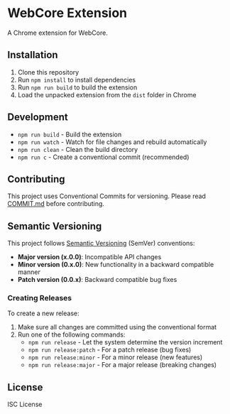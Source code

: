 # WebCore Extension

A Chrome extension for WebCore.

## Installation

1. Clone this repository
2. Run `npm install` to install dependencies
3. Run `npm run build` to build the extension
4. Load the unpacked extension from the `dist` folder in Chrome

## Development

- `npm run build` - Build the extension
- `npm run watch` - Watch for file changes and rebuild automatically
- `npm run clean` - Clean the build directory
- `npm run c` - Create a conventional commit (recommended)

## Contributing

This project uses Conventional Commits for versioning. Please read [COMMIT.md](COMMIT.md) before contributing.

## Semantic Versioning

This project follows [Semantic Versioning](https://semver.org/) (SemVer) conventions:

- **Major version (x.0.0)**: Incompatible API changes
- **Minor version (0.x.0)**: New functionality in a backward compatible manner
- **Patch version (0.0.x)**: Backward compatible bug fixes

### Creating Releases

To create a new release:

1. Make sure all changes are committed using the conventional format
2. Run one of the following commands:
   - `npm run release` - Let the system determine the version increment
   - `npm run release:patch` - For a patch release (bug fixes)
   - `npm run release:minor` - For a minor release (new features)
   - `npm run release:major` - For a major release (breaking changes)

## License

ISC License 